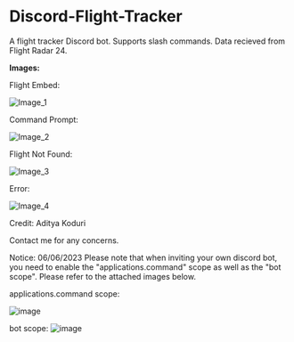 # Discord-Flight-Tracker
A flight tracker Discord bot. Supports slash commands. Data recieved from Flight Radar 24.

**Images:**

Flight Embed:

![Image_1](https://user-images.githubusercontent.com/80074372/210478655-ad6f428c-2887-446a-a0d0-cff017acb6b3.png)

Command Prompt:

![Image_2](https://user-images.githubusercontent.com/80074372/210478699-c6452d34-2aec-4305-8027-d0b0791bbf9f.png)

Flight Not Found:

![Image_3](https://user-images.githubusercontent.com/80074372/210478729-95324d43-bd95-494f-8b0d-7faf56cc25ed.png)

Error:

![Image_4](https://user-images.githubusercontent.com/80074372/210478842-dc60041c-16d2-4e88-8033-c1aa77f3420a.png)

Credit:
Aditya Koduri

Contact me for any concerns.

Notice: 06/06/2023
Please note that when inviting your own discord bot, you need to enable the "applications.command" scope as well as the "bot scope". Please refer to the attached images below.

applications.command scope:

![image](https://github.com/ECO3X10C/Discord-Flight-Tracker/assets/80074372/081a7082-8273-4d9a-997e-323c7b338f9a)

bot scope:
![image](https://github.com/ECO3X10C/Discord-Flight-Tracker/assets/80074372/e3483c53-c2ac-4312-a024-356bbc4cc8cd)


